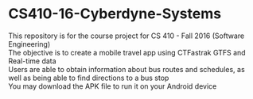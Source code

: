 # CS410-16-Cyberdyne-Systems
This repository is for the course project for CS 410 - Fall 2016 (Software Engineering) <br />
The objective is to create a mobile travel app using CTFastrak GTFS and Real-time data <br />
Users are able to obtain information about bus routes and schedules, as well as being able to find directions to a bus stop <br />
You may download the APK file to run it on your Android device
